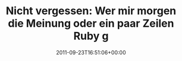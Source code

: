 ---
retweeted: false
source: <a href="http://twitter.com/download/android" rel="nofollow">Twitter for Android</a>
entities:
  hashtags: []
  symbols: []
  user_mentions:
  - name: sublab // Leipzig
    screen_name: sublab
    indices:
    - '106'
    - '113'
    id_str: '43881998'
    id: '43881998'
  urls:
  - url: http://t.co/hdLqBKhX
    expanded_url: http://bit.ly/ntHi8V
    display_url: bit.ly/ntHi8V
    indices:
    - '115'
    - '135'
display_text_range:
- '0'
- '135'
favorite_count: '0'
id_str: '117279837038718977'
truncated: false
retweet_count: '0'
id: '117279837038718977'
possibly_sensitive: false
created_at: Fri Sep 23 16:51:06 +0000 2011
favorited: false
full_text: 'Nicht vergessen: Wer mir morgen die Meinung oder ein paar Zeilen Ruby
  geigen möchte, der komme morgen ins [@sublab](https://twitter.com/sublab):'
lang: de
quote_url: http://bit.ly/ntHi8V
tags:
- pesos/twitter
date: '2011-09-23T16:51:06+00:00'
src: https://twitter.com/bascht/status/117279837038718977
original_url: https://twitter.com/bascht/status/117279837038718977
type: twitter_tweet
text: 'Nicht vergessen: Wer mir morgen die Meinung oder ein paar Zeilen Ruby geigen
  möchte, der komme morgen ins [@sublab](https://twitter.com/sublab):'
title: 'Nicht vergessen: Wer mir morgen die Meinung oder ein paar Zeilen Ruby g'

---